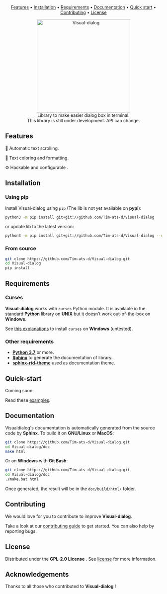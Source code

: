 
<p align="center">
  <a href="#features">Features</a> •
  <a href="#installation">Installation</a> •
  <a href="#requirements">Requirements</a> •
  <a href="#documentation">Documentation</a> •
  <a href="#quick-start">Quick start</a> •
  <a href="#contributing">Contributing</a> •
  <a href="#license">License</a>
</p>

<p align="center">
  <img width="300" src="https://user-images.githubusercontent.com/59396366/100594532-188c6900-32fa-11eb-8372-4796f53b122f.png" alt="Visual-dialog">
  <br>
  Library to make easier dialog box in terminal.
  <br>
  This library is still under development.
  API can change.
</p>

## Features

📃 Automatic text scrolling.

🔖 Text coloring and formatting.

⚙️ Hackable and configurable .

## Installation

### Using pip

Install Visual-dialog using `pip` (The lib is not yet available on **pypi**):

```sh
python3 -m pip install git+git://github.com/Tim-ats-d/Visual-dialog
```
or update lib to the latest version:

```sh
python3 -m pip install git+git://github.com/Tim-ats-d/Visual-dialog --upgrade
```

### From source

```sh
git clone https://github.com/Tim-ats-d/Visual-dialog.git
cd Visual-dialog
pip install .
```

## Requirements

### Curses

**Visual-dialog** works with `curses` Python module. It is available in the standard **Python** library on **UNIX** but it doesn’t work out-of-the-box on **Windows**.

See [this explanations](https://www.devdungeon.com/content/curses-windows-python) to install `curses` on **Windows** (untested).

### Other requirements
* [**Python 3.7**](https://www.python.org/downloads/) or more.
* [**Sphinx**](https://www.sphinx-doc.org/en/master/usage/installation.html) to generate the documentation of library.
* [**sphinx-rtd-theme**](https://pypi.org/project/sphinx-rtd-theme/) used as documentation theme.

## Quick-start

Coming soon.

Read these [examples](examples/).

## Documentation

Visualdialog's documentation is automatically generated from the source code by **Sphinx**.
To build it on **GNU/Linux** or **MacOS**:
```sh
git clone https://github.com/Tim-ats-d/Visual-dialog.git
cd Visual-dialog/doc
make html
```
Or on **Windows** with **Git Bash**:
```sh
git clone https://github.com/Tim-ats-d/Visual-dialog.git
cd Visual-dialog/doc
./make.bat html
```

Once generated, the result will be in the `doc/build/html/` folder.

## Contributing

We would love for you to contribute to improve **Visual-dialog**.

Take a look at our [contributing guide](CONTRIBUTING.md) to get started.
You can also help by reporting bugs.

## License

Distributed under the **GPL-2.0 License** . See [license](LICENSE) for more information.


## Acknowledgements

Thanks to all those who contributed to **Visual-dialog** !
